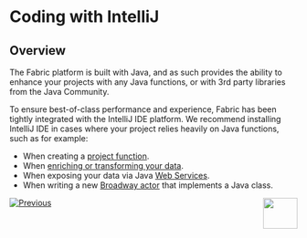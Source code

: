 # Coding with IntelliJ

## Overview
The Fabric platform is built with Java, and as such provides the ability to enhance your projects with any Java functions, or with 3rd party libraries from the Java
Community.   

To ensure best-of-class performance and experience, Fabric has been tightly integrated with the IntelliJ IDE platform. 
We recommend installing IntelliJ IDE in cases where your project relies heavily on Java functions, such as for example:
- When creating a [project function]( https://github.com/k2view-academy/K2View-Academy/blob/1fe6c770955eadb87cc80fd9a39af4433382d231/articles/07_table_population/10_creating_a_project_function.md#creating-a-project-function).
- When [enriching or transforming your data]( https://github.com/k2view-academy/K2View-Academy/blob/Academy_6.5/articles/10_enrichment_function/04_enrichment_function_code_examples.md). 
- When exposing your data via Java [Web Services]( https://github.com/k2view-academy/K2View-Academy/blob/Academy_6.5/articles/15_web_services_and_graphit/06_web_services_code_examples.md#example-of-a-complex-tdm-web-service).
- When writing a new [Broadway actor](/articles/19_Broadway/28_actor_editor.md#how-do-i-create-a-new-actor-from-scratch) that implements a Java class. 





[![Previous](/articles/images/Previous.png)](/articles/04_fabric_studio/12_shared_objects.md)[<img align="right" width="60" height="54" src="/articles/images/Next.png">](/articles/04_fabric_studio/04a_IntelliJ/02_intelliJ_install.md)
